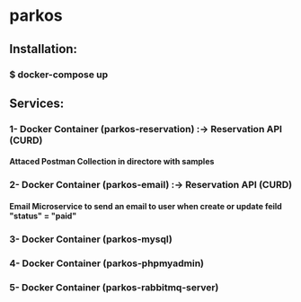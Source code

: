 # parkos

## Installation: 
### $ docker-compose up

## Services: 
### 1- Docker Container (parkos-reservation) :-> Reservation API (CURD)
#### Attaced Postman Collection in directore with samples
### 2- Docker Container (parkos-email) :-> Reservation API (CURD)
#### Email Microservice to send an email to user when create or update feild "status" = "paid"
### 3- Docker Container (parkos-mysql)
### 4- Docker Container (parkos-phpmyadmin)
### 5- Docker Container (parkos-rabbitmq-server)


